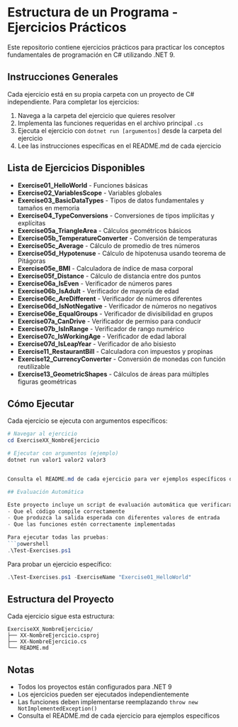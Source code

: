 # Estructura de un Programa - Ejercicios Prácticos

Este repositorio contiene ejercicios prácticos para practicar los conceptos fundamentales de programación en C# utilizando .NET 9.

## Instrucciones Generales

Cada ejercicio está en su propia carpeta con un proyecto de C# independiente. Para completar los ejercicios:

1. Navega a la carpeta del ejercicio que quieres resolver
2. Implementa las funciones requeridas en el archivo principal `.cs`
3. Ejecuta el ejercicio con `dotnet run [argumentos]` desde la carpeta del ejercicio
4. Lee las instrucciones específicas en el README.md de cada ejercicio

## Lista de Ejercicios Disponibles

- **Exercise01_HelloWorld** - Funciones básicas
- **Exercise02_VariablesScope** - Variables globales 
- **Exercise03_BasicDataTypes** - Tipos de datos fundamentales y tamaños en memoria
- **Exercise04_TypeConversions** - Conversiones de tipos implícitas y explícitas
- **Exercise05a_TriangleArea** - Cálculos geométricos básicos
- **Exercise05b_TemperatureConverter** - Conversión de temperaturas
- **Exercise05c_Average** - Cálculo de promedio de tres números
- **Exercise05d_Hypotenuse** - Cálculo de hipotenusa usando teorema de Pitágoras
- **Exercise05e_BMI** - Calculadora de índice de masa corporal
- **Exercise05f_Distance** - Cálculo de distancia entre dos puntos
- **Exercise06a_IsEven** - Verificador de números pares
- **Exercise06b_IsAdult** - Verificador de mayoría de edad
- **Exercise06c_AreDifferent** - Verificador de números diferentes
- **Exercise06d_IsNotNegative** - Verificador de números no negativos
- **Exercise06e_EqualGroups** - Verificador de divisibilidad en grupos
- **Exercise07a_CanDrive** - Verificador de permiso para conducir
- **Exercise07b_IsInRange** - Verificador de rango numérico
- **Exercise07c_IsWorkingAge** - Verificador de edad laboral
- **Exercise07d_IsLeapYear** - Verificador de año bisiesto
- **Exercise11_RestaurantBill** - Calculadora con impuestos y propinas
- **Exercise12_CurrencyConverter** - Conversión de monedas con función reutilizable
- **Exercise13_GeometricShapes** - Cálculos de áreas para múltiples figuras geométricas

## Cómo Ejecutar

Cada ejercicio se ejecuta con argumentos específicos:

```powershell
# Navegar al ejercicio
cd ExerciseXX_NombreEjercicio

# Ejecutar con argumentos (ejemplo)
dotnet run valor1 valor2 valor3


Consulta el README.md de cada ejercicio para ver ejemplos específicos de ejecución.

## Evaluación Automática

Este proyecto incluye un script de evaluación automática que verificará:
- Que el código compile correctamente
- Que produzca la salida esperada con diferentes valores de entrada
- Que las funciones estén correctamente implementadas

Para ejecutar todas las pruebas:
```powershell
.\Test-Exercises.ps1
```

Para probar un ejercicio específico:
```powershell
.\Test-Exercises.ps1 -ExerciseName "Exercise01_HelloWorld"
```

## Estructura del Proyecto

Cada ejercicio sigue esta estructura:
```
ExerciseXX_NombreEjercicio/
├── XX-NombreEjercicio.csproj
├── XX-NombreEjercicio.cs
└── README.md
```

## Notas

- Todos los proyectos están configurados para .NET 9
- Los ejercicios pueden ser ejecutados independientemente
- Las funciones deben implementarse reemplazando `throw new NotImplementedException()`
- Consulta el README.md de cada ejercicio para ejemplos específicos

